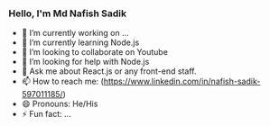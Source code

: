 ### Hello, I'm Md Nafish Sadik


- 🔭 I’m currently working on ...
- 🌱 I’m currently learning Node.js
- 👯 I’m looking to collaborate on Youtube
- 🤔 I’m looking for help with Node.js
- 💬 Ask me about React.js or any front-end staff.
- 📫 How to reach me: (https://www.linkedin.com/in/nafish-sadik-597011185/)
- 😄 Pronouns: He/His
- ⚡ Fun fact: ...
